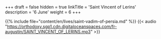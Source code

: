 +++
draft = false
hidden = true
linkTitle = 'Saint Vincent of Lerins'
description = '6 June'
weight = 6
+++

{{% include file="content/en/lives/saint-vadim-of-persia.md" %}}
{{< audio "https://orthodoxy.sgp1.cdn.digitaloceanspaces.com/fr-augustin/SAINT_VINCENT_OF_LERINS.mp3" >}}
